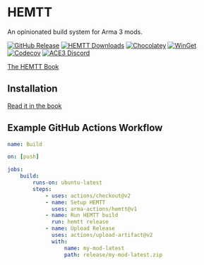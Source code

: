 # HEMTT

An opinionated build system for Arma 3 mods.

[![GitHub Release](https://img.shields.io/github/v/release/brettmayson/hemtt?style=flat-square&label=Latest)](https://github.com/BrettMayson/HEMTT/releases)
[![HEMTT Downloads](https://img.shields.io/github/downloads/BrettMayson/HEMTT/total.svg?style=flat-square&label=Downloads)](https://github.com/BrettMayson/HEMTT/releases)
[![Chocolatey](https://img.shields.io/chocolatey/v/chocolatey.svg?style=flat-square&label=Chocolatey&color=darkblue)](https://community.chocolatey.org/packages/HEMTT)
[![WinGet](https://img.shields.io/badge/WinGet-Run-lightblue.svg?style=flat-square)](https://winget.run/pkg/BrettMayson/HEMTT)
[![Codecov](https://img.shields.io/codecov/c/github/brettmayson/hemtt?style=flat-square&label=Coverage)](https://app.codecov.io/gh/brettmayson/hemtt)
[![ACE3 Discord](https://img.shields.io/badge/Discord-Join-darkviolet.svg?style=flat-square)](https://acemod.org/discord)

[The HEMTT Book](https://brettmayson.github.io/HEMTT)

## Installation

[Read it in the book](https://brettmayson.github.io/HEMTT/installation.html)

## Example GitHub Actions Workflow

```yaml
name: Build

on: [push]

jobs:
    build:
        runs-on: ubuntu-latest
        steps:
            - uses: actions/checkout@v2
            - name: Setup HEMTT
              uses: arma-actions/hemtt@v1
            - name: Run HEMTT build
              run: hemtt release
            - name: Upload Release
              uses: actions/upload-artifact@v2
              with:
                  name: my-mod-latest
                  path: release/my-mod-latest.zip
```
